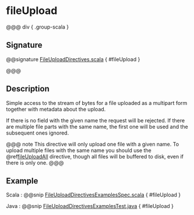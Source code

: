 # fileUpload

@@@ div { .group-scala }

## Signature

@@signature [FileUploadDirectives.scala](/pekko-http/src/main/scala/akka/http/scaladsl/server/directives/FileUploadDirectives.scala) { #fileUpload }

@@@

## Description

Simple access to the stream of bytes for a file uploaded as a multipart form together with metadata
about the upload.

If there is no field with the given name the request will be rejected. If there are multiple file parts
with the same name, the first one will be used and the subsequent ones ignored.

@@@ note
This directive will only upload one file with a given name. To upload multiple files with the same name
you should use the @ref[fileUploadAll](fileUploadAll.md#fileuploadall) directive, though all files will
be buffered to disk, even if there is only one.
@@@

## Example

Scala
:  @@snip [FileUploadDirectivesExamplesSpec.scala](/docs/src/test/scala/docs/http/scaladsl/server/directives/FileUploadDirectivesExamplesSpec.scala) { #fileUpload }

Java
:  @@snip [FileUploadDirectivesExamplesTest.java](/docs/src/test/java/docs/http/javadsl/server/directives/FileUploadDirectivesExamplesTest.java) { #fileUpload }
